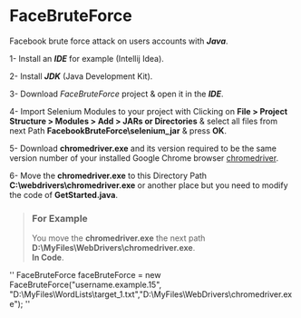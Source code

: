 # FaceBruteForce
Facebook brute force attack on users accounts with ***Java***.

1- Install an ***IDE*** for example (Intellij Idea).<br>

2- Install ***JDK*** (Java Development Kit).<br>

3- Download *FaceBruteForce* project & open it in the ***IDE***.<br>

4- Import Selenium Modules to your project with Clicking on **File > Project Structure > Modules > Add > JARs or Directories** & select all files from next Path **FacebookBruteForce\selenium_jar** & press **OK**.<br>

5- Download **chromedriver.exe** and its version required to be the same version number of your installed Google Chrome browser [chromedriver](https://chromedriver.chromium.org/downloads).<br>

6- Move the **chromedriver.exe** to this Directory Path **C:\webdrivers\chromedriver.exe** or another place but you need to modify the code of **GetStarted.java**.<br>

> ### For Example<br>
> You move the **chromedriver.exe** the next path **D:\MyFiles\WebDrivers\chromedriver.exe**.<br>
**In Code**.<br>

''
FaceBruteForce faceBruteForce = new FaceBruteForce("username.example.15", "D:\MyFiles\WordLists\target_1.txt","D:\MyFiles\WebDrivers\chromedriver.exe");
''
